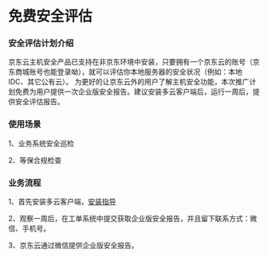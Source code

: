 # 免费安全评估 

### 安全评估计划介绍

京东云主机安全产品已支持在非京东环境中安装，只要拥有一个京东云的账号（京东商城账号也能登录呦），就可以评估你本地服务器的安全状况（例如：本地IDC、其它公有云）。
为更好的让京东云外的用户了解主机安全功能，本次推广计划免费为用户提供一次企业版安全报告。建议安装多云客户端后，运行一周后，提供安全评估报告。

### 使用场景 

1、业务系统安全巡检

2、等保合规检查

### 业务流程 

1、首先安装多云客户端，[安装指导](../../Operation-Guide/MultiCloud-Install.md)

2、观察一周后，在工单系统中提交获取企业版安全报告，并且留下联系方式：微信、手机号。

3、京东云通过微信提供企业版安全报告。

